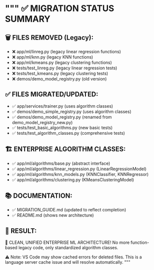 """
✅ MIGRATION STATUS SUMMARY
==========================

## 🗑️ FILES REMOVED (Legacy):
- ❌ app/ml/linreg.py (legacy linear regression functions)
- ❌ app/ml/knn.py (legacy KNN functions) 
- ❌ app/ml/kmeans.py (legacy clustering functions)
- ❌ tests/test_linreg.py (legacy linear regression tests)
- ❌ tests/test_kmeans.py (legacy clustering tests)
- ❌ demos/demo_model_registry.py (old version)

## ✅ FILES MIGRATED/UPDATED:
- ✅ app/services/trainer.py (uses algorithm classes)
- ✅ demos/demo_simple_registry.py (uses algorithm classes)
- ✅ demos/demo_model_registry.py (renamed from demo_model_registry_new.py)
- ✅ tests/test_basic_algorithms.py (new basic tests)
- ✅ tests/test_algorithm_classes.py (comprehensive tests)

## 🏗️ ENTERPRISE ALGORITHM CLASSES:
- ✅ app/ml/algorithms/base.py (abstract interface)
- ✅ app/ml/algorithms/linear_regression.py (LinearRegressionModel)
- ✅ app/ml/algorithms/knn_models.py (KNNClassifier, KNNRegressor)
- ✅ app/ml/algorithms/clustering.py (KMeansClusteringModel)

## 📚 DOCUMENTATION:
- ✅ MIGRATION_GUIDE.md (updated to reflect completion)
- ✅ README.md (shows new architecture)

## 🎯 RESULT:
🎉 CLEAN, UNIFIED ENTERPRISE ML ARCHITECTURE! 
No more function-based legacy code, only standardized algorithm classes.

⚠️ Note: VS Code may show cached errors for deleted files. 
This is a language server cache issue and will resolve automatically.
"""
